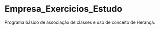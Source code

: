 # Empresa_Exercicios_Estudo
 Programa básico de associação de classes e uso de conceito de Herança.
